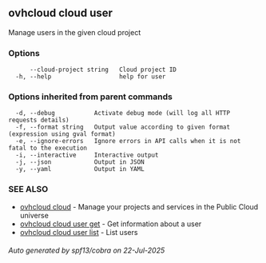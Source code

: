 ## ovhcloud cloud user

Manage users in the given cloud project

### Options

```
      --cloud-project string   Cloud project ID
  -h, --help                   help for user
```

### Options inherited from parent commands

```
  -d, --debug           Activate debug mode (will log all HTTP requests details)
  -f, --format string   Output value according to given format (expression using gval format)
  -e, --ignore-errors   Ignore errors in API calls when it is not fatal to the execution
  -i, --interactive     Interactive output
  -j, --json            Output in JSON
  -y, --yaml            Output in YAML
```

### SEE ALSO

* [ovhcloud cloud](ovhcloud_cloud.md)	 - Manage your projects and services in the Public Cloud universe
* [ovhcloud cloud user get](ovhcloud_cloud_user_get.md)	 - Get information about a user
* [ovhcloud cloud user list](ovhcloud_cloud_user_list.md)	 - List users

###### Auto generated by spf13/cobra on 22-Jul-2025
